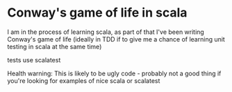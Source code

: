 # Conway's game of life in scala

I am in the process of learning scala, as part of that I've been writing Conway's game of life (ideally in TDD if to
give me a chance of learning unit testing in scala at the same time)

tests use scalatest

Health warning: This is likely to be ugly code - probably not a good thing if you're looking for examples of nice scala or scalatest